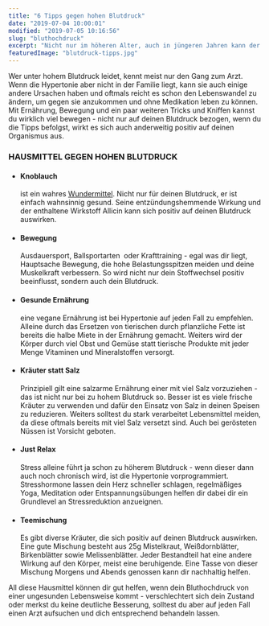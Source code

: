 ```yaml
---
title: "6 Tipps gegen hohen Blutdruck"
date: "2019-07-04 10:00:01"
modified: "2019-07-05 10:16:56"
slug: "bluthochdruck"
excerpt: "Nicht nur im höheren Alter, auch in jüngeren Jahren kann der Bluthochdruck ein Thema sein. Nicht immer musst du jedoch gleich zur Tablettenschachtel greifen, es gibt auch einige bewährte Hausmittel, die du anwenden kannst. "
featuredImage: "blutdruck-tipps.jpg"
---
```


Wer unter hohem Blutdruck leidet, kennt meist nur den Gang zum Arzt. Wenn die Hypertonie aber nicht in der Familie liegt, kann sie auch einige andere Ursachen haben und oftmals reicht es schon den Lebenswandel zu ändern, um gegen sie anzukommen und ohne Medikation leben zu können. Mit Ernährung, Bewegung und ein paar weiteren Tricks und Kniffen kannst du wirklich viel bewegen - nicht nur auf deinen Blutdruck bezogen, wenn du die Tipps befolgst, wirkt es sich auch anderweitig positiv auf deinen Organismus aus.

### HAUSMITTEL GEGEN HOHEN BLUTDRUCK

*   #### Knoblauch
    
    ist ein wahres [Wundermittel](https://www.veganblatt.com/knoblauch-gesundheit). Nicht nur für deinen Blutdruck, er ist einfach wahnsinnig gesund. Seine entzündungshemmende Wirkung und der enthaltene Wirkstoff Allicin kann sich positiv auf deinen Blutdruck auswirken.
*   #### Bewegung
    
    Ausdauersport, Ballsportarten  oder Krafttraining - egal was dir liegt, Hauptsache Bewegung, die hohe Belastungsspitzen meiden und deine Muskelkraft verbessern. So wird nicht nur dein Stoffwechsel positiv beeinflusst, sondern auch dein Blutdruck.
*   #### Gesunde Ernährung
    
    eine vegane Ernährung ist bei Hypertonie auf jeden Fall zu empfehlen. Alleine durch das Ersetzen von tierischen durch pflanzliche Fette ist bereits die halbe Miete in der Ernährung gemacht. Weiters wird der Körper durch viel Obst und Gemüse statt tierische Produkte mit jeder Menge Vitaminen und Mineralstoffen versorgt.
*   #### Kräuter statt Salz
    
    Prinzipiell gilt eine salzarme Ernährung einer mit viel Salz vorzuziehen - das ist nicht nur bei zu hohem Blutdruck so. Besser ist es viele frische Kräuter zu verwenden und dafür den Einsatz von Salz in deinen Speisen zu reduzieren. Weiters solltest du stark verarbeitet Lebensmittel meiden, da diese oftmals bereits mit viel Salz versetzt sind. Auch bei gerösteten Nüssen ist Vorsicht geboten.
*   #### Just Relax
    
    Stress alleine führt ja schon zu höherem Blutdruck - wenn dieser dann auch noch chronisch wird, ist die Hypertonie vorprogrammiert. Stresshormone lassen dein Herz schneller schlagen, regelmäßiges Yoga, Meditation oder Entspannungsübungen helfen dir dabei dir ein Grundlevel an Stressreduktion anzueignen.
*   #### Teemischung
    
    Es gibt diverse Kräuter, die sich positiv auf deinen Blutdruck auswirken. Eine gute Mischung besteht aus 25g Mistelkraut, Weißdornblätter, Birkenblätter sowie Melissenblätter. Jeder Bestandteil hat eine andere Wirkung auf den Körper, meist eine beruhigende. Eine Tasse von dieser Mischung Morgens und Abends genossen kann dir nachhaltig helfen.

All diese Hausmittel können dir gut helfen, wenn dein Bluthochdruck von einer ungesunden Lebensweise kommt - verschlechtert sich dein Zustand oder merkst du keine deutliche Besserung, solltest du aber auf jeden Fall einen Arzt aufsuchen und dich entsprechend behandeln lassen.